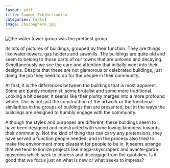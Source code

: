 ```yaml
---
layout: post
title: Summer Exhibitionism 
categories: [arts]
image: ibelonghere.jpg
---
```


![the water tower group was the prettiest group]({{site.url}}/img/water-tower.jpg)

Its lots of pictures of buildings, grouped by their function. They are things like water-towers, gas holders and sawmills. The buildings are quite old and seem to belong to those parts of our towns that are unloved and decaying. Simultaneously we see the care and attention that initially went into their designs. Despite that these are not glamorous or celebrated buildings, just doing the job they need to do for the people in their community. 

<!--more-->

At first, it is the differences between the buildings that is most apparent. Some are purely modernist, some brutalist and some more traditional. Looking a bit deeper, it seems like their plurity merges into a more profound whole. This is not just the construction of the artwork or the functinoal similarities in the groups of buildings that are presented, but in the ways the buildings are designed to humbly engage with the community.

Although the styles and purposes are different, these buildings seem to have been designed and constructed with some loving-kindness towards their community. Not the kind of thing that can carry any pretensions, they have served a function people needed, and in the process also tried to make the environment more pleasant for people to be in. It seems strange that we tend to lionize projects like mega-skyscrapers and avante-garde museums which seek to impress and disengage from the quotidien. Is it good that we focus just on what is new or what seeks to impress?
